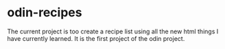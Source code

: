 # odin-recipes

The current project is too create a recipe list using all the new html things I have currently learned. It is the first project of the odin project.